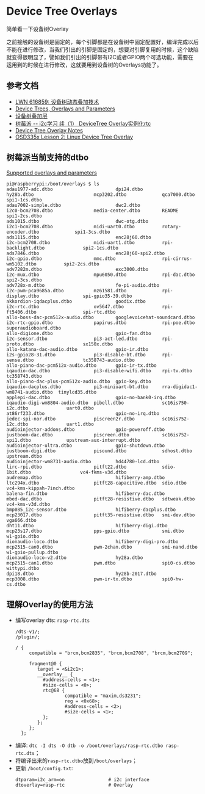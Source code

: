 # Device Tree Overlays

简单看一下设备树Overlay

之前接触的设备树是固定的，每个引脚都是在设备树中固定配置好，编译完成以后不能在进行修改，当我们引出的引脚是固定的，想要对引脚复用的时候，这个缺陷就变得很明显了，譬如我们引出的引脚带有I2C或者GPIO两个可选功能，需要在运用到的时候在进行修改，这就要用到设备树的Overlays功能了。

## 参考文档

* [LWN 616859: 设备树动态叠加技术](http://tinylab.org/lwn-616859-device-tree-overlays/)
* [Device Trees, Overlays and Parameters](https://github.com/pickfire/rpi_doc/blob/master/configuration/device-tree.md)
* [设备树叠加层](https://source.android.google.cn/devices/architecture/dto/?hl=zh-cn)
* [树莓派 -- i2c学习 续（1） DeviceTree Overlay实例化rtc](https://blog.csdn.net/feiwatson/article/details/81072640)
* [Device Tree Overlay Notes](https://www.kernel.org/doc/Documentation/devicetree/overlay-notes.txt)
* [OSD335x Lesson 2: Linux Device Tree Overlay](https://octavosystems.com/app_notes/osd335x-design-tutorial/osd335x-lesson-2-minimal-linux-boot/linux-device-tree-overlay/)

## 树莓派当前支持的dtbo

[Supported overlays and parameters](https://github.com/pickfire/rpi_doc/blob/master/configuration/device-tree.md#35-supported-overlays-and-parameters)

```Shell
pi@raspberrypi:/boot/overlays $ ls
adau1977-adc.dtbo                       dpi24.dtbo                     hy28b.dtbo                      mcp3202.dtbo             qca7000.dtbo                    spi1-1cs.dtbo
adau7002-simple.dtbo                    dwc2.dtbo                      i2c0-bcm2708.dtbo               media-center.dtbo        README                          spi1-2cs.dtbo
ads1015.dtbo                            dwc-otg.dtbo                   i2c1-bcm2708.dtbo               midi-uart0.dtbo          rotary-encoder.dtbo             spi1-3cs.dtbo
ads1115.dtbo                            enc28j60.dtbo                  i2c-bcm2708.dtbo                midi-uart1.dtbo          rpi-backlight.dtbo              spi2-1cs.dtbo
ads7846.dtbo                            enc28j60-spi2.dtbo             i2c-gpio.dtbo                   mmc.dtbo                 rpi-cirrus-wm5102.dtbo          spi2-2cs.dtbo
adv7282m.dtbo                           exc3000.dtbo                   i2c-mux.dtbo                    mpu6050.dtbo             rpi-dac.dtbo                    spi2-3cs.dtbo
adv728x-m.dtbo                          fe-pi-audio.dtbo               i2c-pwm-pca9685a.dtbo           mz61581.dtbo             rpi-display.dtbo                spi-gpio35-39.dtbo
akkordion-iqdacplus.dtbo                goodix.dtbo                    i2c-rtc.dtbo                    ov5647.dtbo              rpi-ft5406.dtbo                 spi-rtc.dtbo
allo-boss-dac-pcm512x-audio.dtbo        googlevoicehat-soundcard.dtbo  i2c-rtc-gpio.dtbo               papirus.dtbo             rpi-poe.dtbo                    superaudioboard.dtbo
allo-digione.dtbo                       gpio-fan.dtbo                  i2c-sensor.dtbo                 pi3-act-led.dtbo         rpi-proto.dtbo                  sx150x.dtbo
allo-katana-dac-audio.dtbo              gpio-ir.dtbo                   i2s-gpio28-31.dtbo              pi3-disable-bt.dtbo      rpi-sense.dtbo                  tc358743-audio.dtbo
allo-piano-dac-pcm512x-audio.dtbo       gpio-ir-tx.dtbo                iqaudio-dac.dtbo                pi3-disable-wifi.dtbo    rpi-tv.dtbo                     tc358743.dtbo
allo-piano-dac-plus-pcm512x-audio.dtbo  gpio-key.dtbo                  iqaudio-dacplus.dtbo            pi3-miniuart-bt.dtbo     rra-digidac1-wm8741-audio.dtbo  tinylcd35.dtbo
applepi-dac.dtbo                        gpio-no-bank0-irq.dtbo         iqaudio-digi-wm8804-audio.dtbo  pibell.dtbo              sc16is750-i2c.dtbo              uart0.dtbo
at86rf233.dtbo                          gpio-no-irq.dtbo               jedec-spi-nor.dtbo              piscreen2r.dtbo          sc16is752-i2c.dtbo              uart1.dtbo
audioinjector-addons.dtbo               gpio-poweroff.dtbo             justboom-dac.dtbo               piscreen.dtbo            sc16is752-spi1.dtbo             upstream-aux-interrupt.dtbo
audioinjector-ultra.dtbo                gpio-shutdown.dtbo             justboom-digi.dtbo              pisound.dtbo             sdhost.dtbo                     upstream.dtbo
audioinjector-wm8731-audio.dtbo         hd44780-lcd.dtbo               lirc-rpi.dtbo                   pitft22.dtbo             sdio-1bit.dtbo                  vc4-fkms-v3d.dtbo
audremap.dtbo                           hifiberry-amp.dtbo             ltc294x.dtbo                    pitft28-capacitive.dtbo  sdio.dtbo                       vc4-kms-kippah-7inch.dtbo
balena-fin.dtbo                         hifiberry-dac.dtbo             mbed-dac.dtbo                   pitft28-resistive.dtbo   sdtweak.dtbo                    vc4-kms-v3d.dtbo
bmp085_i2c-sensor.dtbo                  hifiberry-dacplus.dtbo         mcp23017.dtbo                   pitft35-resistive.dtbo   smi-dev.dtbo                    vga666.dtbo
dht11.dtbo                              hifiberry-digi.dtbo            mcp23s17.dtbo                   pps-gpio.dtbo            smi.dtbo                        w1-gpio.dtbo
dionaudio-loco.dtbo                     hifiberry-digi-pro.dtbo        mcp2515-can0.dtbo               pwm-2chan.dtbo           smi-nand.dtbo                   w1-gpio-pullup.dtbo
dionaudio-loco-v2.dtbo                  hy28a.dtbo                     mcp2515-can1.dtbo               pwm.dtbo                 spi0-cs.dtbo                    wittypi.dtbo
dpi18.dtbo                              hy28b-2017.dtbo                mcp3008.dtbo                    pwm-ir-tx.dtbo           spi0-hw-cs.dtbo
```

## 理解Overlay的使用方法

* 编写overlay dts: `rasp-rtc.dts`
  ```dts
  /dts-v1/;
  /plugin/;

  / {
       compatible = "brcm,bcm2835", "brcm,bcm2708", "brcm,bcm2709";

       fragment@0 {
          target = <&i2c1>;
          __overlay__ {
            #address-cells = <1>;
            #size-cells = <0>;
            rtc@68 {
                    compatible = "maxim,ds3231";
                    reg = <0x68>;
                    #address-cells = <2>;
                    #size-cells = <1>;
            };      
          };
       };
    };
  ```
* 编译: `dtc -I dts -O dtb -o /boot/overlays/rasp-rtc.dtbo rasp-rtc.dts`；
* 将编译出来的`rasp-rtc.dtbo`放到`/boot/overlays`；
* 更新 `/boot/config.txt`:
  ```
  dtparam=i2c_arm=on                # i2c interface
  dtoverlay=rasp-rtc                # Overlay
  ```